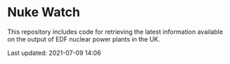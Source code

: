 # Nuke Watch

This repository includes code for retrieving the latest information available on the output of EDF nuclear power plants in the UK.

Last updated: 2021-07-09 14:06